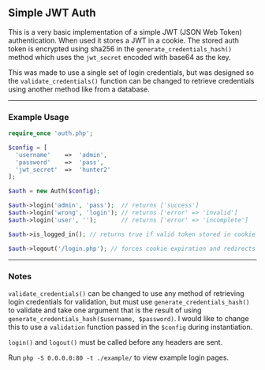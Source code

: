 
## Simple JWT Auth
This is a very basic implementation of a simple JWT (JSON Web Token) authentication. When used it stores a JWT in a cookie. The stored auth token is encrypted using sha256 in the `generate_credentials_hash()` method which uses the `jwt_secret` encoded with base64 as the key.

This was made to use a single set of login credentials, but was designed so the `validate_credentials()` function can be changed to retrieve credentials using another method like from a database.

---

### Example Usage

```php
require_once 'auth.php';

$config = [
  'username'    =>  'admin',
  'password'    =>  'pass',
  'jwt_secret'  =>  'hunter2'
];

$auth = new Auth($config);

$auth->login('admin', 'pass');  // returns ['success']
$auth->login('wrong', 'login'); // returns ['error' => 'invalid']
$auth->login('user', '');       // returns ['error' => 'incomplete']

$auth->is_logged_in(); // returns true if valid token stored in cookie

$auth->logout('/login.php'); // forces cookie expiration and redirects to argument or '/' if left empty

```

---
### Notes

`validate_credentials()` can be changed to use any method of retrieving login credentials for validation, but must use `generate_credentials_hash()` to validate and take one argument that is the result of using `generate_credentials_hash($username, $password)`. I would like to change this to use a `validation` function passed in the `$config` during instantiation.


`login()` and `logout()` must be called before any headers are sent.


Run `php -S 0.0.0.0:80 -t ./example/` to view example login pages.